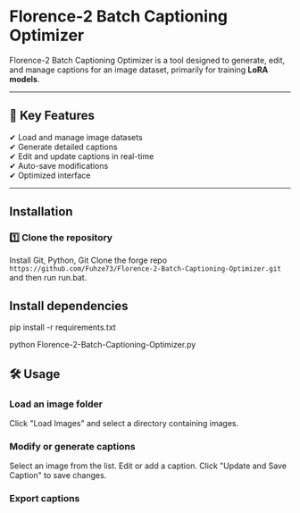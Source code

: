 # Florence-2 Batch Captioning Optimizer

Florence-2 Batch Captioning Optimizer is a tool designed to generate, edit, and manage captions for an image dataset, primarily for training **LoRA models**.  

---

## 📌 Key Features

✔ Load and manage image datasets  
✔ Generate detailed captions  
✔ Edit and update captions in real-time  
✔ Auto-save modifications  
✔ Optimized interface  

---

##  Installation

### 1️⃣ Clone the repository

Install Git, Python, Git Clone the forge repo `https://github.com/Fuhze73/Florence-2-Batch-Captioning-Optimizer.git` and then run run.bat.

## Install dependencies



pip install -r requirements.txt



python Florence-2-Batch-Captioning-Optimizer.py

## 🛠 Usage

### Load an image folder

Click "Load Images" and select a directory containing images.

### Modify or generate captions

Select an image from the list.
Edit or add a caption.
Click "Update and Save Caption" to save changes.

### Export captions


